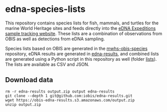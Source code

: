 # edna-species-lists

This repository contains species lists for fish, mammals, and turtles for the marine World Heritage sites and feeds directly into the [eDNA Expeditions sample tracking website](https://samples.ednaexpeditions.org/). These lists are a combination of observations from OBIS as well as detections from eDNA sampling.

Species lists based on OBIS are generated in the [mwhs-obis-species](https://github.com/iobis/mwhs-obis-species) repository, eDNA results are generated in [edna-results](https://github.com/iobis/edna-results), and combined lists are generated using a Python script in this repository as well (folder [lists](lists)). The lists are available as CSV and JSON.


## Download data

```
rm -r edna-results output.zip output edna-results
git clone --depth 1 git@github.com:iobis/edna-results.git
wget https://obis-edna-results.s3.amazonaws.com/output.zip
unzip output.zip
```

